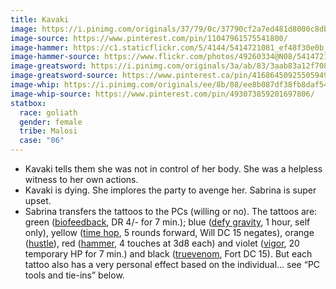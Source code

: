 ```yaml
---
title: Kavaki
image: https://i.pinimg.com/originals/37/79/0c/37790cf2a7ed481d8000c8dbbfd7ab50.png
image-source: https://www.pinterest.com/pin/11047961575541800/
image-hammer: https://c1.staticflickr.com/5/4144/5414721081_ef48f30e0b_b.jpg
image-hammer-source: https://www.flickr.com/photos/49260334@N08/5414721081/in/photostream/
image-greatsword: https://i.pinimg.com/originals/3a/ab/83/3aab83a12f708671463100519c98981c.jpg
image-greatsword-source: https://www.pinterest.ca/pin/416864509255059494/
image-whip: https://i.pinimg.com/originals/ee/8b/08/ee8b087df38fb8daf5471bc52363401e.jpg
image-whip-source: https://www.pinterest.com/pin/493073859201697806/
statbox:
  race: goliath
  gender: female
  tribe: Malosi
  case: "06"
---
```


* Kavaki tells them she was not in control of her body. She was a helpless witness to her own actions.
* Kavaki is dying. She implores the party to avenge her. Sabrina is super upset.
* Sabrina transfers the tattoos to the PCs (willing or no). The tattoos are: green ([biofeedback](https://www.d20pfsrd.com/psionics-unleashed/psionic-powers/b/biofeedback), DR 4/- for 7 min.); blue ([defy gravity](https://www.d20pfsrd.com/psionics-unleashed/psionic-powers/d/defy-gravity), 1 hour, self only), yellow ([time hop](https://www.d20pfsrd.com/psionics-unleashed/psionic-powers/t/time-hop/), 5 rounds forward, Will DC 15 negates), orange ([hustle](https://www.d20pfsrd.com/psionics-unleashed/psionic-powers/h/hustle)), red ([hammer](https://www.d20pfsrd.com/psionics-unleashed/psionic-powers/h/hammer), 4 touches at 3d8 each) and violet ([vigor](https://www.d20pfsrd.com/psionics-unleashed/psionic-powers/v/vigor/), 20 temporary HP for 7 min.) and black ([truevenom](https://www.d20pfsrd.com/psionics-unleashed/psionic-powers/t/truevenom/), Fort DC 15). But each tattoo also has a very personal effect based on the individual... see “PC tools and tie-ins” below.

